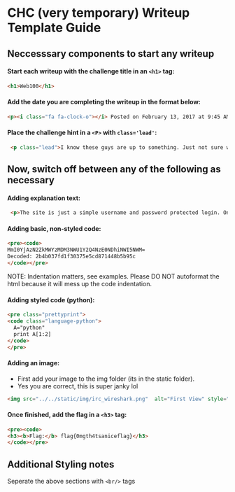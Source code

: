 # CHC (very temporary) Writeup Template Guide


## Neccesssary components to start any writeup

#### Start each writeup with the challenge title in an ```<h1>``` tag:

```html
<h1>Web100</h1>
```

#### Add the date you are completing the writeup in the format below:

```html
<p><i class="fa fa-clock-o"></i> Posted on February 13, 2017 at 9:45 AM</p>
```

#### Place the challenge hint in a ```<P>``` with ```class='lead'```:

```html
 <p class="lead">I know these guys are up to something. Just not sure what.</p>
```

## Now, switch off between any of the following as necessary

#### Adding explanation text:

```html
 <p>The site is just a simple username and password protected login. One can assume that proper authentication will lead to the flag.</p>
```

#### Adding basic, non-styled code:

```html
<pre><code>
MmI0YjAzN2ZkMWYzMDM3NWU1Y2Q4NzE0NDhiNWI5NWM=
Decoded: 2b4b037fd1f30375e5cd871448b5b95c
</code></pre>
```

NOTE: Indentation matters, see examples. Please DO NOT autoformat the html because it will mess up the code indentation.

#### Adding styled code (python):

```html
<pre class="prettyprint">
<code class="language-python">
  A="python"
  print A[1:2]
</code>
</pre>
```

#### Adding an image:

* First add your image to the img folder (its in the static folder).
* Yes you are correct, this is super janky lol

```html
<img src="../../static/img/irc_wireshark.png"  alt="First View" style="width: 100%"/>
```



#### Once finished, add the flag in a ```<h3>``` tag:

```html
<pre><code>
<h3><b>Flag:</b> flag{0mgth4tsaniceflag}</h3>
</code></pre>
```


## Additional Styling notes

Seperate the above sections with ```<br/>``` tags
